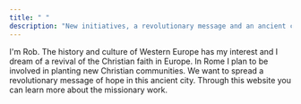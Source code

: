 ```yaml
---
title: " "
description: "New initiatives, a revolutionary message and an ancient city"
---
```

I'm Rob. The history and culture of Western Europe has my interest and I dream of a revival of the Christian faith in Europe. In Rome I plan to be involved in planting new Christian communities. We want to spread a revolutionary message of hope in this ancient city. Through this website you can learn more about the missionary work.
